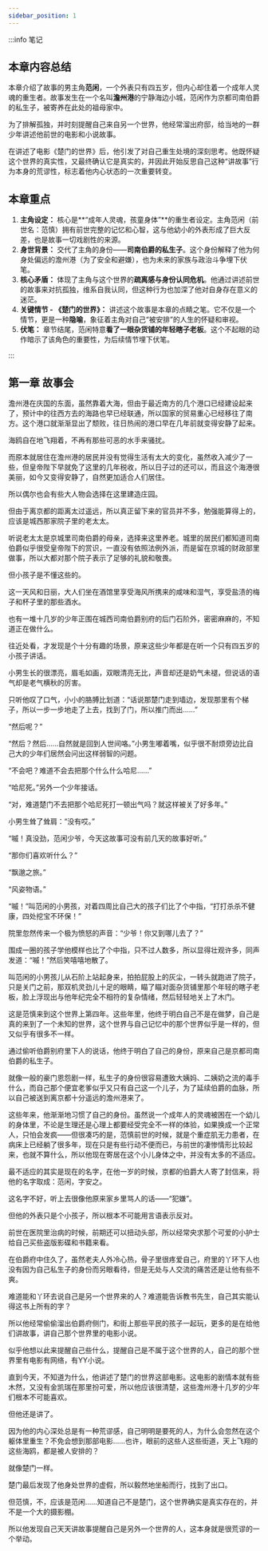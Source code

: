 ```yaml
---
sidebar_position: 1
---
```


:::info 笔记

## 本章内容总结

本章介绍了故事的男主角**范闲**，一个外表只有四五岁，但内心却住着一个成年人灵魂的重生者。故事发生在一个名叫**澹州港**的宁静海边小城，范闲作为京都司南伯爵的私生子，被寄养在此处的祖母家中。

为了排解孤独，并时刻提醒自己来自另一个世界，他经常溜出府邸，给当地的一群少年讲述他前世的电影和小说故事。

在讲述了电影《楚门的世界》后，他引发了对自己重生处境的深刻思考。他既怀疑这个世界的真实性，又最终确认它是真实的，并因此开始反思自己这种“讲故事”行为本身的荒谬性，标志着他内心状态的一次重要转变。

## 本章重点

1.  **主角设定：** 核心是**“成年人灵魂，孩童身体”**的重生者设定。主角范闲（前世名：范慎）拥有前世完整的记忆和心智，这与他幼小的外表形成了巨大反差，也是故事一切戏剧性的来源。
2.  **身世背景：** 交代了主角的身份——**司南伯爵的私生子**。这个身份解释了他为何身处偏远的澹州港（为了安全和避嫌），也为未来的家族与政治斗争埋下伏笔。
3.  **核心矛盾：** 体现了主角与这个世界的**疏离感与身份认同危机**。他通过讲述前世的故事来对抗孤独，维系自我认同，但这种行为也加深了他对自身存在意义的迷茫。
4.  **关键情节 - 《楚门的世界》：** 讲述这个故事是本章的点睛之笔。它不仅是一个情节，更是一种**隐喻**，象征着主角对自己“被安排”的人生的怀疑和审视。
5.  **伏笔：** 章节结尾，范闲特意**看了一眼杂货铺的年轻瞎子老板**。这个不起眼的动作暗示了该角色的重要性，为后续情节埋下伏笔。

:::

## 第一章 **故事会**

澹州港在庆国的东面，虽然靠着大海，但由于最近南方的几个港口已经建设起来了，预计中的往西方去的海路也早已经联通，所以国家的贸易重心已经移往了南方。这个港口就渐渐显出了颓败，往日热闹的港口早在几年前就变得安静了起来。

海鸥自在地飞翔着，不再有那些可恶的水手来骚扰。

而原本就居住在澹州港的居民并没有觉得生活有太大的变化，虽然收入减少了一些，但皇帝陛下早就免了这里的几年税收，所以日子过的还可以，而且这个海港很美丽，如今又变得安静了，自然更加适合人们居住。

所以偶尔也会有些大人物会选择在这里建造庄园。

但由于离京都的距离太过遥远，所以真正留下来的官员并不多，勉强能算得上的，应该是城西那家院子里的老太太。

听说老太太是京城里司南伯爵的母亲，选择来这里养老。城里的居民们都知道司南伯爵似乎很受皇帝陛下的赏识，一直没有依照法例外派，而是留在京城的财政部里做事，所以大都对那个院子表示了足够的礼貌和敬畏。

但小孩子是不懂这些的。

这一天风和日丽，大人们坐在酒馆里享受海风所携来的咸味和湿气，享受盐渍的梅子和杯子里的那些酒水。

也有一堆十几岁的少年正围在城西司南伯爵别府的后门石阶外，密密麻麻的，不知道正在做什么。

往近处看，才发现是个十分有趣的场景，原来这些少年都是在听一个只有四五岁的小孩子讲话。

小男生长的很漂亮，眉毛如画，双眼清亮无比，声音却还是奶气未褪，但说话的语气却是老气横秋的厉害。

只听他叹了口气，小小的胳膊比划道：“话说那楚门走到墙边，发现那里有个梯子，所以一步一步地走了上去，找到了门，所以推门而出……”

“然后呢？”

“然后？然后……自然就是回到人世间咯。”小男生嘟着嘴，似乎很不耐烦旁边比自己大的少年们居然会问出这样弱智的问题。

“不会吧？难道不会去把那个什么什么哈尼……”

“哈尼死。”另外一个少年接话。

“对，难道楚门不去把那个哈尼死打一顿出气吗？就这样被关了好多年。”

小男生耸了耸肩：“没有哎。”

“嘁！真没劲，范闲少爷，今天这故事可没有前几天的故事好听。”

“那你们喜欢听什么？”

“飘邈之旅。”

“风姿物语。”

“嘁！”叫范闲的小男孩，对着四周比自己大的孩子们比了个中指，“打打杀杀不健康，四处挖宝不环保！”

院里忽然传来一个极为愤怒的声音：“少爷！你又到哪儿去了？”

围成一圈的孩子学他模样也比了个中指，只不过人数多，所以显得壮观许多，同声发道：“嘁！”然后笑嘻嘻地散了。

叫范闲的小男孩儿从石阶上站起身来，拍拍屁股上的灰尘，一转头就跑进了院子，只是关门之前，那双机灵劲儿十足的眼睛，瞄了瞄对面杂货铺里那个年轻的瞎子老板，脸上浮现出与他年纪完全不相符的复杂情绪，然后轻轻地关上了木门。

这是范慎来到这个世界上第四年。这些年里，他终于明白自己不是在做梦，自己是真的来到了一个未知的世界，这个世界与自己记忆中的那个世界似乎是一样的，但又似乎有很多不一样。

通过偷听伯爵别府里下人的说话，他终于明白了自己的身份，原来自己是京都司南伯爵的私生子。

就像一般的豪门恩怨剧一样，私生子的身份很容易遭致大姨妈、二姨奶之流的毒手什么，而自己那个便宜老爹似乎又只有自己这一个儿子，为了延续伯爵的血脉，所以自己被送到离京都十分遥远的澹州港来了。

这些年来，他渐渐地习惯了自己的身份。虽然说一个成年人的灵魂被困在一个幼儿的身体里，不论是生理还是心理上都要经受完全不一样的体验，如果换成一个正常人，只怕会发疯——但很凑巧的是，范慎前世的时候，就是个重症肌无力患者，在病床上已经躺了很多年，现在只是有些行动不便而已，与前世的凄惨情形比较起来，也就不算什么，所以他现在寄居在这个小儿身体之中，并没有太多的不适应。

最不适应的其实是现在的名字，在他一岁的时候，京都的伯爵大人寄了封信来，将他的名字取成：范闲，字安之。

这名字不好，听上去很像他原来家乡里骂人的话——“犯嫌”。

但他的外表只是个小孩子，所以根本不可能用言语表示反对。

前世在医院里治病的时候，前期还可以扭动头部，所以经常央求那个可爱的小护士给自己买些盗版影碟和书籍来看。

在伯爵府中住久了，虽然老夫人外冷心热，骨子里很疼爱自己，府里的丫环下人也没有因为自己私生子的身份而另眼看待，但是无处与人交流的痛苦还是让他有些不爽。

难道能和丫环去说自己是另一个世界来的人？难道能告诉教书先生，自己其实能认得这书上所有的字？

所以他经常偷偷溜出伯爵府侧门，和街上那些平民的孩子一起玩，更多的是在给他们讲故事，讲自己那个世界里的电影小说。

似乎他想以此来提醒自己些什么，提醒自己是不属于这个世界的人，自己的那个世界里有电影有网络，有YY小说。

直到今天，不知道为什么，他讲述了楚门的世界这部电影。这电影的剧情本就有些木然，又没有金凯瑞在那里扮可爱，所以他应该很清楚，这些澹州港十几岁的少年们根本不可能喜欢。

但他还是讲了。

因为他的内心深处总是有一种荒谬感，自己明明是要死的人，为什么会忽然在这个躯体里重生？不免会想到那部电影……也许，眼前的这些人这些街道，天上飞翔的这些海鸥，都是被人安排的？

就像楚门一样。

楚门最后发现了他身处世界的虚假，所以毅然地坐船而行，找到了出口。

但范慎，不，应该是范闲……知道自己不是楚门，这个世界确实是真实存在的，并不是一个大的摄影棚。

所以他发现自己天天讲故事提醒自己是另外一个世界的人，这本身就是很荒谬的一个举动。

